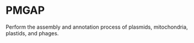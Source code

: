 # PMGAP
Perform the assembly and annotation process of plasmids, mitochondria, plastids, and phages.
